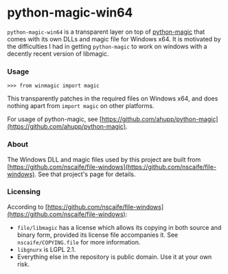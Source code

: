 # python-magic-win64

`python-magic-win64` is a transparent layer on top of
[python-magic](https://github.com/ahupp/python-magic) that comes with
its own DLLs and magic file for Windows x64. It is motivated by the
difficulties I had in getting `python-magic` to work on windows with a
decently recent version of libmagic.

### Usage
    >>> from winmagic import magic

This transparently patches in the required files on Windows x64, 
and does nothing apart from `import magic` on other platforms.

For usage of python-magic, see [https://github.com/ahupp/python-magic](https://github.com/ahupp/python-magic).

### About

The Windows DLL and magic files used by this project are built from [https://github.com/nscaife/file-windows](https://github.com/nscaife/file-windows).
See that project's page for details.

### Licensing

According to [https://github.com/nscaife/file-windows](https://github.com/nscaife/file-windows):
* `file/libmagic` has a license which allows its copying in both source and binary form, provided its license file accompanies it. See `nscaife/COPYING.file` for more information.
* `libgnurx` is LGPL 2.1.
* Everything else in the repository is public domain. Use it at your own risk.
